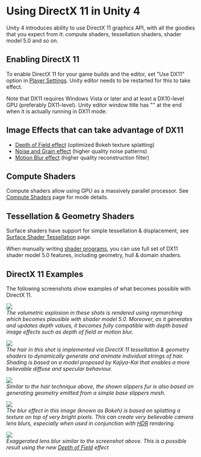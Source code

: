 Using DirectX 11 in Unity 4
===========================


Unity 4 introduces ability to use DirectX 11 graphics API, with all the goodies that you expect from it: compute shaders, tessellation shaders, shader model 5.0 and so on.

Enabling DirectX 11
-------------------


To enable DirectX 11 for your game builds and the editor, set "Use DX11" option in [Player Settings](class-PlayerSettings.html). Unity editor needs to be restarted for this to take effect.

Note that DX11 requires Windows Vista or later and at least a DX10-level GPU (preferably DX11-level). Unity editor window title has "<DX11>" at the end when it is actually running in DX11 mode.



Image Effects that can take advantage of DX11
---------------------------------------------


* [Depth of Field effect](script-DepthOfFieldScatter.html) (optimized Bokeh texture splatting)
* [Noise and Grain effect](script-NoiseAndGrain.html) (higher quality noise patterns)
* [Motion Blur effect](script-CameraMotionBlur.html) (higher quality reconstruction filter)

Compute Shaders
---------------


Compute shaders allow using GPU as a massively parallel processor. See [Compute Shaders](ComputeShaders.html) page for mode details.


Tessellation & Geometry Shaders
-------------------------------


Surface shaders have support for simple tessellation & displacement, see [Surface Shader Tessellation](SL-SurfaceShaderTessellation.html) page.

When manually writing [shader programs](SL-ShaderPrograms.html), you can use full set of DX11 shader model 5.0 features, including geometry, hull & domain shaders.


DirectX 11 Examples
-------------------


The following screenshots show examples of what becomes possible with DirectX 11.

![](http://docwiki.hq.unity3d.com/uploads/Main/DX11Explosion2.png)  
_The volumetric explosion in these shots is rendered using raymarching which becomes plausible with shader model 5.0. Moreover, as it generates and updates depth values, it becomes fully compatible with depth based image effects such as depth of field or motion blur._

![](http://docwiki.hq.unity3d.com/uploads/Main/DX11Hair.png)  
_The hair in this shot is implemented via DirectX 11 tessellation & geometry shaders to dynamically generate and animate individual strings of hair. Shading is based on a model proposed by Kajiya-Kai that enables a more believable diffuse and specular behaviour._

![](http://docwiki.hq.unity3d.com/uploads/Main/DX11Fur.png)  
_Similar to the hair technique above, the shown slippers fur is also based on generating geometry emitted from a simple base slippers mesh._

![](http://docwiki.hq.unity3d.com/uploads/Main/DX11Bokeh1.png)  
_The blur effect in this image (known as <span class=component>Bokeh</span>) is based on splatting a texture on top of very bright pixels. This can create very believable camera lens blurs, especially when used in conjunction with [HDR](HDR.html) rendering._

![](http://docwiki.hq.unity3d.com/uploads/Main/Bokeh2.png)  
_Exaggerated lens blur similar to the screenshot above. This is a possible result using the new [Depth of Field](script-DepthOfFieldScatter.html)  effect_
